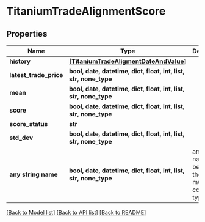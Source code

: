 # TitaniumTradeAlignmentScore


## Properties
Name | Type | Description | Notes
------------ | ------------- | ------------- | -------------
**history** | [**[TitaniumTradeAligmentDateAndValue]**](TitaniumTradeAligmentDateAndValue.md) |  | [optional] 
**latest_trade_price** | **bool, date, datetime, dict, float, int, list, str, none_type** |  | [optional] 
**mean** | **bool, date, datetime, dict, float, int, list, str, none_type** |  | [optional] 
**score** | **bool, date, datetime, dict, float, int, list, str, none_type** |  | [optional] 
**score_status** | **str** |  | [optional] 
**std_dev** | **bool, date, datetime, dict, float, int, list, str, none_type** |  | [optional] 
**any string name** | **bool, date, datetime, dict, float, int, list, str, none_type** | any string name can be used but the value must be the correct type | [optional]

[[Back to Model list]](../README.md#documentation-for-models) [[Back to API list]](../README.md#documentation-for-api-endpoints) [[Back to README]](../README.md)


